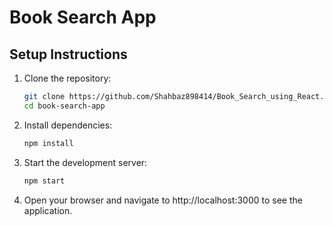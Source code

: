 # Book Search App

## Setup Instructions

1. Clone the repository:
   ```bash
   git clone https://github.com/Shahbaz898414/Book_Search_using_React.git
   cd book-search-app

2. Install dependencies:

   ```bash
   npm install

3. Start the development server:
    ```bash
    npm start
4. Open your browser and navigate to http://localhost:3000 to see the application.